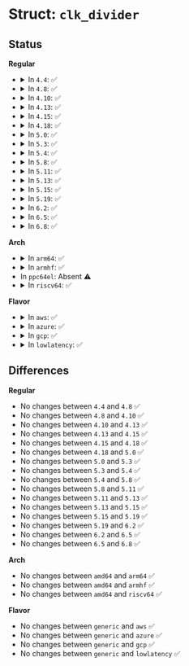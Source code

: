 # Struct: <code>clk_divider</code>

## Status
<b>Regular</b>
<ul>
<li>
<details>
<summary>In <code>4.4</code>: ✅</summary>

```c
struct clk_divider {
    struct clk_hw hw;
    void *reg;
    u8 shift;
    u8 width;
    u8 flags;
    const struct clk_div_table *table;
    spinlock_t *lock;
};
```
</details>
</li>
<li>
<details>
<summary>In <code>4.8</code>: ✅</summary>

```c
struct clk_divider {
    struct clk_hw hw;
    void *reg;
    u8 shift;
    u8 width;
    u8 flags;
    const struct clk_div_table *table;
    spinlock_t *lock;
};
```
</details>
</li>
<li>
<details>
<summary>In <code>4.10</code>: ✅</summary>

```c
struct clk_divider {
    struct clk_hw hw;
    void *reg;
    u8 shift;
    u8 width;
    u8 flags;
    const struct clk_div_table *table;
    spinlock_t *lock;
};
```
</details>
</li>
<li>
<details>
<summary>In <code>4.13</code>: ✅</summary>

```c
struct clk_divider {
    struct clk_hw hw;
    void *reg;
    u8 shift;
    u8 width;
    u8 flags;
    const struct clk_div_table *table;
    spinlock_t *lock;
};
```
</details>
</li>
<li>
<details>
<summary>In <code>4.15</code>: ✅</summary>

```c
struct clk_divider {
    struct clk_hw hw;
    void *reg;
    u8 shift;
    u8 width;
    u8 flags;
    const struct clk_div_table *table;
    spinlock_t *lock;
};
```
</details>
</li>
<li>
<details>
<summary>In <code>4.18</code>: ✅</summary>

```c
struct clk_divider {
    struct clk_hw hw;
    void *reg;
    u8 shift;
    u8 width;
    u8 flags;
    const struct clk_div_table *table;
    spinlock_t *lock;
};
```
</details>
</li>
<li>
<details>
<summary>In <code>5.0</code>: ✅</summary>

```c
struct clk_divider {
    struct clk_hw hw;
    void *reg;
    u8 shift;
    u8 width;
    u8 flags;
    const struct clk_div_table *table;
    spinlock_t *lock;
};
```
</details>
</li>
<li>
<details>
<summary>In <code>5.3</code>: ✅</summary>

```c
struct clk_divider {
    struct clk_hw hw;
    void *reg;
    u8 shift;
    u8 width;
    u8 flags;
    const struct clk_div_table *table;
    spinlock_t *lock;
};
```
</details>
</li>
<li>
<details>
<summary>In <code>5.4</code>: ✅</summary>

```c
struct clk_divider {
    struct clk_hw hw;
    void *reg;
    u8 shift;
    u8 width;
    u8 flags;
    const struct clk_div_table *table;
    spinlock_t *lock;
};
```
</details>
</li>
<li>
<details>
<summary>In <code>5.8</code>: ✅</summary>

```c
struct clk_divider {
    struct clk_hw hw;
    void *reg;
    u8 shift;
    u8 width;
    u8 flags;
    const struct clk_div_table *table;
    spinlock_t *lock;
};
```
</details>
</li>
<li>
<details>
<summary>In <code>5.11</code>: ✅</summary>

```c
struct clk_divider {
    struct clk_hw hw;
    void *reg;
    u8 shift;
    u8 width;
    u8 flags;
    const struct clk_div_table *table;
    spinlock_t *lock;
};
```
</details>
</li>
<li>
<details>
<summary>In <code>5.13</code>: ✅</summary>

```c
struct clk_divider {
    struct clk_hw hw;
    void *reg;
    u8 shift;
    u8 width;
    u8 flags;
    const struct clk_div_table *table;
    spinlock_t *lock;
};
```
</details>
</li>
<li>
<details>
<summary>In <code>5.15</code>: ✅</summary>

```c
struct clk_divider {
    struct clk_hw hw;
    void *reg;
    u8 shift;
    u8 width;
    u8 flags;
    const struct clk_div_table *table;
    spinlock_t *lock;
};
```
</details>
</li>
<li>
<details>
<summary>In <code>5.19</code>: ✅</summary>

```c
struct clk_divider {
    struct clk_hw hw;
    void *reg;
    u8 shift;
    u8 width;
    u8 flags;
    const struct clk_div_table *table;
    spinlock_t *lock;
};
```
</details>
</li>
<li>
<details>
<summary>In <code>6.2</code>: ✅</summary>

```c
struct clk_divider {
    struct clk_hw hw;
    void *reg;
    u8 shift;
    u8 width;
    u8 flags;
    const struct clk_div_table *table;
    spinlock_t *lock;
};
```
</details>
</li>
<li>
<details>
<summary>In <code>6.5</code>: ✅</summary>

```c
struct clk_divider {
    struct clk_hw hw;
    void *reg;
    u8 shift;
    u8 width;
    u8 flags;
    const struct clk_div_table *table;
    spinlock_t *lock;
};
```
</details>
</li>
<li>
<details>
<summary>In <code>6.8</code>: ✅</summary>

```c
struct clk_divider {
    struct clk_hw hw;
    void *reg;
    u8 shift;
    u8 width;
    u8 flags;
    const struct clk_div_table *table;
    spinlock_t *lock;
};
```
</details>
</li>
</ul>
<b>Arch</b>
<ul>
<li>
<details>
<summary>In <code>arm64</code>: ✅</summary>

```c
struct clk_divider {
    struct clk_hw hw;
    void *reg;
    u8 shift;
    u8 width;
    u8 flags;
    const struct clk_div_table *table;
    spinlock_t *lock;
};
```
</details>
</li>
<li>
<details>
<summary>In <code>armhf</code>: ✅</summary>

```c
struct clk_divider {
    struct clk_hw hw;
    void *reg;
    u8 shift;
    u8 width;
    u8 flags;
    const struct clk_div_table *table;
    spinlock_t *lock;
};
```
</details>
</li>
<li>
In <code>ppc64el</code>: Absent ⚠️
</li>
<li>
<details>
<summary>In <code>riscv64</code>: ✅</summary>

```c
struct clk_divider {
    struct clk_hw hw;
    void *reg;
    u8 shift;
    u8 width;
    u8 flags;
    const struct clk_div_table *table;
    spinlock_t *lock;
};
```
</details>
</li>
</ul>
<b>Flavor</b>
<ul>
<li>
<details>
<summary>In <code>aws</code>: ✅</summary>

```c
struct clk_divider {
    struct clk_hw hw;
    void *reg;
    u8 shift;
    u8 width;
    u8 flags;
    const struct clk_div_table *table;
    spinlock_t *lock;
};
```
</details>
</li>
<li>
<details>
<summary>In <code>azure</code>: ✅</summary>

```c
struct clk_divider {
    struct clk_hw hw;
    void *reg;
    u8 shift;
    u8 width;
    u8 flags;
    const struct clk_div_table *table;
    spinlock_t *lock;
};
```
</details>
</li>
<li>
<details>
<summary>In <code>gcp</code>: ✅</summary>

```c
struct clk_divider {
    struct clk_hw hw;
    void *reg;
    u8 shift;
    u8 width;
    u8 flags;
    const struct clk_div_table *table;
    spinlock_t *lock;
};
```
</details>
</li>
<li>
<details>
<summary>In <code>lowlatency</code>: ✅</summary>

```c
struct clk_divider {
    struct clk_hw hw;
    void *reg;
    u8 shift;
    u8 width;
    u8 flags;
    const struct clk_div_table *table;
    spinlock_t *lock;
};
```
</details>
</li>
</ul>

## Differences
<b>Regular</b>
<ul>
<li>
No changes between <code>4.4</code> and <code>4.8</code> ✅
</li>
<li>
No changes between <code>4.8</code> and <code>4.10</code> ✅
</li>
<li>
No changes between <code>4.10</code> and <code>4.13</code> ✅
</li>
<li>
No changes between <code>4.13</code> and <code>4.15</code> ✅
</li>
<li>
No changes between <code>4.15</code> and <code>4.18</code> ✅
</li>
<li>
No changes between <code>4.18</code> and <code>5.0</code> ✅
</li>
<li>
No changes between <code>5.0</code> and <code>5.3</code> ✅
</li>
<li>
No changes between <code>5.3</code> and <code>5.4</code> ✅
</li>
<li>
No changes between <code>5.4</code> and <code>5.8</code> ✅
</li>
<li>
No changes between <code>5.8</code> and <code>5.11</code> ✅
</li>
<li>
No changes between <code>5.11</code> and <code>5.13</code> ✅
</li>
<li>
No changes between <code>5.13</code> and <code>5.15</code> ✅
</li>
<li>
No changes between <code>5.15</code> and <code>5.19</code> ✅
</li>
<li>
No changes between <code>5.19</code> and <code>6.2</code> ✅
</li>
<li>
No changes between <code>6.2</code> and <code>6.5</code> ✅
</li>
<li>
No changes between <code>6.5</code> and <code>6.8</code> ✅
</li>
</ul>
<b>Arch</b>
<ul>
<li>
No changes between <code>amd64</code> and <code>arm64</code> ✅
</li>
<li>
No changes between <code>amd64</code> and <code>armhf</code> ✅
</li>
<li>
No changes between <code>amd64</code> and <code>riscv64</code> ✅
</li>
</ul>
<b>Flavor</b>
<ul>
<li>
No changes between <code>generic</code> and <code>aws</code> ✅
</li>
<li>
No changes between <code>generic</code> and <code>azure</code> ✅
</li>
<li>
No changes between <code>generic</code> and <code>gcp</code> ✅
</li>
<li>
No changes between <code>generic</code> and <code>lowlatency</code> ✅
</li>
</ul>
